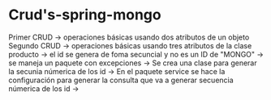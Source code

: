 # Crud's-spring-mongo

Primer CRUD -> operaciones básicas usando dos atributos de un objeto 
Segundo CRUD -> operaciones básicas usando tres atributos de la clase producto
             -> el id se genera de foma secuncial y no es un ID de "MONGO"
             -> se maneja un paquete con excepciones
             -> Se crea una clase para generar la secunia númerica de los id
             -> En el paquete service se hace la configuración para generar la consulta que va a generar
                secuencia númerica de los id 
             -> 
